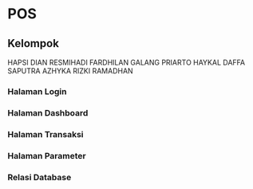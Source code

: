 # POS
## Kelompok
HAPSI DIAN RESMIHADI 
FARDHILAN GALANG PRIARTO
HAYKAL DAFFA SAPUTRA
AZHYKA RIZKI RAMADHAN

### Halaman Login

### Halaman Dashboard

### Halaman Transaksi

### Halaman Parameter

### Relasi Database
